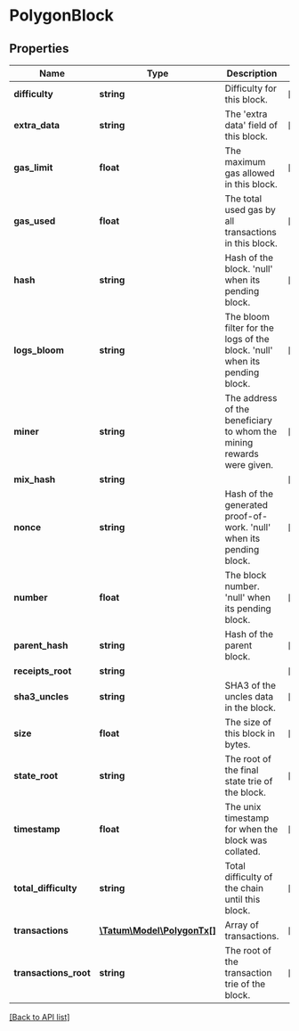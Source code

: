 # PolygonBlock

## Properties

Name | Type | Description | Notes
------------ | ------------- | ------------- | -------------
**difficulty** | **string** | Difficulty for this block. | [optional]
**extra_data** | **string** | The &#39;extra data&#39; field of this block. | [optional]
**gas_limit** | **float** | The maximum gas allowed in this block. | [optional]
**gas_used** | **float** | The total used gas by all transactions in this block. | [optional]
**hash** | **string** | Hash of the block. &#39;null&#39; when its pending block. | [optional]
**logs_bloom** | **string** | The bloom filter for the logs of the block. &#39;null&#39; when its pending block. | [optional]
**miner** | **string** | The address of the beneficiary to whom the mining rewards were given. | [optional]
**mix_hash** | **string** |  | [optional]
**nonce** | **string** | Hash of the generated proof-of-work. &#39;null&#39; when its pending block. | [optional]
**number** | **float** | The block number. &#39;null&#39; when its pending block. | [optional]
**parent_hash** | **string** | Hash of the parent block. | [optional]
**receipts_root** | **string** |  | [optional]
**sha3_uncles** | **string** | SHA3 of the uncles data in the block. | [optional]
**size** | **float** | The size of this block in bytes. | [optional]
**state_root** | **string** | The root of the final state trie of the block. | [optional]
**timestamp** | **float** | The unix timestamp for when the block was collated. | [optional]
**total_difficulty** | **string** | Total difficulty of the chain until this block. | [optional]
**transactions** | [**\Tatum\Model\PolygonTx[]**](PolygonTx.md) | Array of transactions. | [optional]
**transactions_root** | **string** | The root of the transaction trie of the block. | [optional]

[[Back to API list]](../../README.md#api-endpoints)
